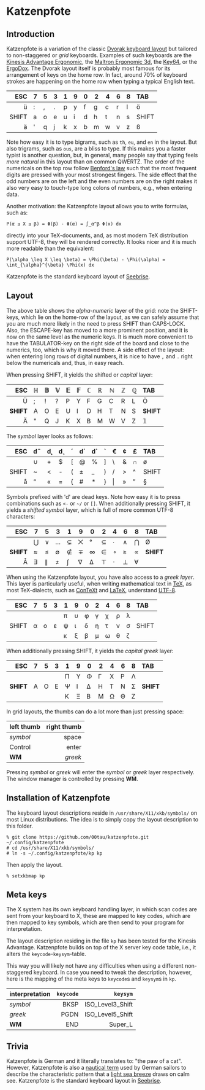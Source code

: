 Katzenpfote
===========

Introduction
------------

Katzenpfote is a variation of the classic [Dvorak keyboard
layout](https://en.wikipedia.org/wiki/Dvorak_Simplified_Keyboard#Original_Dvorak_layout)
but tailored to non-staggered or *grid* keyboards.  Examples of such
keyboards are the
[Kinesis Advantage Ergonomic](https://www.kinesis-ergo.com/shop/advantage-for-pc-mac/), the
[Maltron Ergonomic 3d](http://www.maltron.com/keyboard-info/dual-hand-fully-ergonomic-3d-keyboards), the
[Key64](http://www.key64.org), or the
[ErgoDox](http://ergodox.org/).
The Dvorak layout itself is probably most famous for its arrangement of
keys on the home row.  In fact, around 70% of keyboard strokes are
happening on the home row when typing a typical English text.

| ESC   | 7  | 5  | 3  | 1  | 9  | 0  | 2  | 4  | 6  | 8  | TAB   |
|------:|----|----|----|----|----|----|----|----|----|----|:------|
| ü     | :  | ,  | .  | p  | y  | f  | g  | c  | r  | l  | ö     |
| SHIFT | a  | o  | e  | u  | i  | d  | h  | t  | n  | s  | SHIFT |
| ä     | '  | q  | j  | k  | x  | b  | m  | w  | v  | z  | ß     |

Note how easy it is to type bigrams, such as `th`, `eu`, and `en` in the
layout.  But also trigrams, such as `ous`, are a bliss to type.  If this
makes you a faster typist is another question, but, in general, many
people say that typing feels *more natural* in this layout than on
common QWERTZ.  The order of the numericals on the top row follow
[Benford's law](https://en.wikipedia.org/wiki/Benford%27s_law) such that
the most frequent digits are pressed with your most strongest fingers.
The side effect that the odd numbers are on the left and the even
numbers are on the right makes it also very easy to touch-type long
colons of numbers, e.g., when entering data.

Another motivation: the Katzenpfote layout allows you to write formulas,
such as:

```
P(α ≤ X ≤ β) = Φ(β) - Φ(α) = ∫_α^β Φ(x) dx
```

directly into your TeX-documents, and, as most modern TeX distribution
support UTF-8, they will be rendered correctly.  It looks nicer and it
is much more readable than the equivalent:

```
P(\alpha \leq X \leq \beta) = \Phi(\beta) - \Phi(\alpha) = \int_{\alpha}^{\beta} \Phi(x) dx
```

Katzenpfote is the standard keyboard layout of
[Seebrise](http://00tau.github.io/seebrise/).

Layout
------

The above table shows the *alpha-numeric* layer of the grid: note the
SHIFT-keys, which lie on the home-row of the layout, as we can safely
assume that you are much more likely in the need to press SHIFT than
CAPS-LOCK.  Also, the ESCAPE-key has moved to a more prominent position,
and it is now on the same level as the numeric keys.  It is much more
convenient to have the TABULATOR-key on the right side of the board and
close to the numerics, too, which is why it moved there.  A side effect
of the layout: when entering long rows of digital numbers, it is nice to
have `,` and `.` right below the numericals and, thus, in easy reach.

When pressing SHIFT, it yields the shifted or *capital* layer:

| ESC   | ℍ  | 𝔹  | 𝕍  | 𝔼  | 𝔽  | ℂ  | ℝ  | ℕ  | ℤ  | ℚ  | TAB   |
|------:|----|----|----|----|----|----|----|----|----|----|:------|
| Ü     | ;  | !  | ?  | P  | Y  | F  | G  | C  | R  | L  | Ö     |
| **SHIFT** | A  | O  | E  | U  | I  | D  | H  | T  | N  | S  | **SHIFT** |
| Ä     | "  | Q  | J  | K  | X  | B  | M  | W  | V  | Z  | 𝟙     |

The *symbol* layer looks as follows:

| ESC   | d¨ | d˛ | d¸ | ´  | d´ | d\` | \` | €  | ¢  | £  | TAB   |
|------:|----|----|----|----|----|----|----|----|----|----|:------|
|       | ∪  | +  | $  | [  | @  | %  | ]  | \  | &  | ∩  | ø     |
| SHIFT | ~  | <  | -  | (  | ±  | _  | )  | /  | >  | ^  | SHIFT |
| å     | “  | «  | =  | {  | #  | *  | }  | \| | »  | ”  | §     |

Symbols prefixed with 'd' are dead keys.  Note how easy it is to press
combinations such as `<-` or `~/` or `[]`.  When additionally pressing
SHIFT, it yields a *shifted symbol* layer, which is full of more common
UTF-8 characters:

| ESC   | 7  | 5  | 3  | 1  | 9  | 0  | 2  | 4  | 6  | 8  | TAB   |
|------:|----|----|----|----|----|----|----|----|----|----|:------|
|       | ⋃  | ∨  | …  | ⊊  | ⨉  | °  | ⊆  | ∙  | ∧  | ⋂  | Ø     |
| **SHIFT** | ≈  | ≤  | ∅  | ∉  | ∓  | ∞  | ∈  | ∘  | ≥  | ∝  | **SHIFT** |
| Å     | ∃  | ∥  | ≠  | ∫  | ∇  | ∆  | ⊤  | ⋅  | ⊥  | ∀  |       |

When using the Katzenpfote layout, you have also access to a *greek
layer*.  This layer is particularly useful, when writing mathematical
text in [TeX](http://tug.org/), as most TeX-dialects, such as
[ConTeXt](http://wiki.contextgarden.net/) and
[LaTeX](http://www.latex-project.org/), understand
[UTF-8](http://www.utf-8.com/).

| ESC   | 7  | 5  | 3  | 1  | 9  | 0  | 2  | 4  | 6  | 8  | TAB   |
|------:|----|----|----|----|----|----|----|----|----|----|:------|
|       |    |    |    | π  | υ  | φ  | γ  | χ  | ρ  | λ  |       |
| SHIFT | α  | ο  | ε  | ψ  | ι  | δ  | η  | τ  | ν  | σ  | SHIFT |
|       |    |    |    | κ  | ξ  | β  | μ  | ω  | θ  | ζ  |       |

When additionally pressing SHIFT, it yields the *capital greek* layer:

| ESC   | 7  | 5  | 3  | 1  | 9  | 0  | 2  | 4  | 6  | 8  | TAB   |
|------:|----|----|----|----|----|----|----|----|----|----|:------|
|       |    |    |    | Π  | Υ  | Φ  | Γ  | Χ  | Ρ  | Λ  |       |
| **SHIFT** | Α  | Ο  | Ε  | Ψ  | Ι  | Δ  | Η  | Τ  | Ν  | Σ  | **SHIFT** |
|       |    |    |    | Κ  | Ξ  | Β  | Μ  | Ω  | Θ  | Ζ  |       |


In grid layouts, the thumbs can do a lot more than just pressing space:

| left thumb | right thumb |
|:-----------|------------:|
| *symbol*   | space       |
| Control    | enter       |
| **WM**     | *greek*     |

Pressing *symbol* or *greek* will enter the *symbol* or *greek* layer
respectively.  The window manager is controlled by pressing **WM**.

Installation of Katzenpfote
----------------------------

The keyboard layout descriptions reside in `/usr/share/X11/xkb/symbols/`
on most Linux distributions.  The idea is to simply copy the layout
description to this folder.

```
% git clone https://github.com/00tau/katzenpfote.git ~/.config/katzenpfote
# cd /usr/share/X11/xkb/symbols/
# ln -s ~/.config/katzenpfote/kp kp
```

Then apply the layout.

```
% setxkbmap kp
```

Meta keys
---------

The X system has its own keyboard handling layer, in which scan codes
are sent from your keyboard to X, these are mapped to key codes, which
are then mapped to key symbols, which are then send to your program for
interpretation.

The layout description residing in the file `kp` has been tested for the
Kinesis Advantage.  Katzenpfote builds on top of the X server key code
table, i.e., it alters the `keycode`-`keysym`-table.

This way you will likely not have any difficulties when using a
different non-staggered keyboard.  In case you need to tweak the
description, however, here is the mapping of the meta keys to `keycode`s
and `keysym`s in `kp`.

| interpretation | `keycode` | `keysym` |
|:---------------|--------:|-------:|
| *symbol*   | BKSP      | ISO_Level3_Shift |
| *greek*    | PGDN      | ISO_Level5_Shift |
| **WM**     | END       | Super_L          |

Trivia
-------

Katzenpfote is German and it literally translates to: "the paw of a
cat".  However, Katzenpfote is also a [nautical
term](http://www.sailingace.com/segellexikon/d/katzenpfote/katzenpfote.htm)
used by German sailors to describe the characteristic pattern that a
[light sea breeze](http://00tau.github.io/seebrise/) draws on calm see.
Katzenpfote is the standard keyboard layout in
[Seebrise](http://00tau.github.io/seebrise/).
